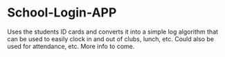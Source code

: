# School-Login-APP
Uses the students ID cards and converts it into a simple log algorithm that can be used to easily clock in and out of clubs, lunch, etc. Could also be used for attendance, etc. More info to come. 
